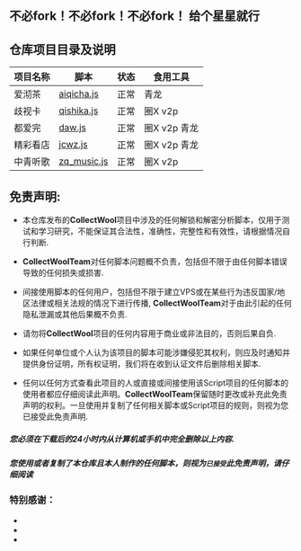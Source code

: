 ## 不必fork！不必fork！不必fork！ 给个星星就行

## 仓库项目目录及说明
| 项目名称 | 脚本       | 状态 | 食用工具 |
| -------- | -------------- | ---------- |---------- |
| 爱沏茶 | [aiqicha.js](https://github.com/CollectWoolTeam/CollectWool/tree/main/AiQiCha) | 正常 | 青龙|
| 歧视卡 | [qishika.js](https://github.com/CollectWoolTeam/CollectWool/tree/main/QuanQiuGouQiShi) | 正常 | 圈X v2p|
| 都爱完 | [daw.js](https://github.com/CollectWoolTeam/CollectWool/tree/main/DouAiWan) | 正常 | 圈X v2p 青龙|
| 精彩看店 | [jcwz.js](https://github.com/CollectWoolTeam/CollectWool/tree/main/JingCaiKanDian) | 正常 | 圈X v2p 青龙 |
| 中青听歌 | [zq_music.js](https://github.com/CollectWoolTeam/CollectWool/tree/main/ZhongQingKanDian) | 正常 | 圈X v2p |
## 免责声明: 

* 本仓库发布的**CollectWool**项目中涉及的任何解锁和解密分析脚本，仅用于测试和学习研究，不能保证其合法性，准确性，完整性和有效性，请根据情况自行判断.

* **CollectWoolTeam**对任何脚本问题概不负责，包括但不限于由任何脚本错误导致的任何损失或损害.

* 间接使用脚本的任何用户，包括但不限于建立VPS或在某些行为违反国家/地区法律或相关法规的情况下进行传播, **CollectWoolTeam**对于由此引起的任何隐私泄漏或其他后果概不负责.

* 请勿将**CollectWool**项目的任何内容用于商业或非法目的，否则后果自负.

* 如果任何单位或个人认为该项目的脚本可能涉嫌侵犯其权利，则应及时通知并提供身份证明，所有权证明，我们将在收到认证文件后删除相关脚本.

* 任何以任何方式查看此项目的人或直接或间接使用该Script项目的任何脚本的使用者都应仔细阅读此声明。**CollectWoolTeam**保留随时更改或补充此免责声明的权利。一旦使用并复制了任何相关脚本或Script项目的规则，则视为您已接受此免责声明.


##### 您必须在下载后的24小时内从计算机或手机中完全删除以上内容.

##### 您使用或者复制了本仓库且本人制作的任何脚本，则视为`已接受`此免责声明，请仔细阅读 #####


### 特别感谢： ###
* 

* 

* 


